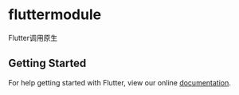 # fluttermodule

Flutter调用原生

## Getting Started

For help getting started with Flutter, view our online
[documentation](https://flutter.dev/).
